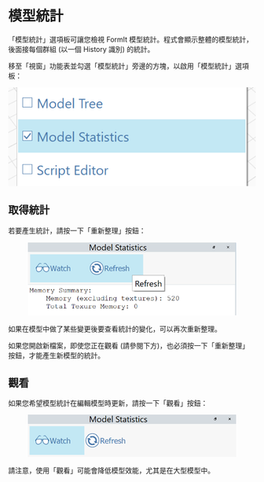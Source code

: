 # 模型統計

「模型統計」選項板可讓您檢視 FormIt 模型統計。程式會顯示整體的模型統計，後面接每個群組 (以一個 History 識別) 的統計。

移至「視窗」功能表並勾選「模型統計」旁邊的方塊，以啟用「模型統計」選項板：

![](../.gitbook/assets/ModelStatisticsMenu.png)

## 取得統計

若要產生統計，請按一下「重新整理」按鈕：

<figure><img src="../.gitbook/assets/ModelStatisticsRefresh.png" alt=""><figcaption></figcaption></figure>

如果在模型中做了某些變更後要查看統計的變化，可以再次重新整理。

如果您開啟新檔案，即使您正在觀看 (請參閱下方)，也必須按一下「重新整理」按鈕，才能產生新模型的統計。

## 觀看

如果您希望模型統計在編輯模型時更新，請按一下「觀看」按鈕：

<figure><img src="../.gitbook/assets/ModelStatisticsWatch (1).png" alt=""><figcaption></figcaption></figure>

請注意，使用「觀看」可能會降低模型效能，尤其是在大型模型中。
